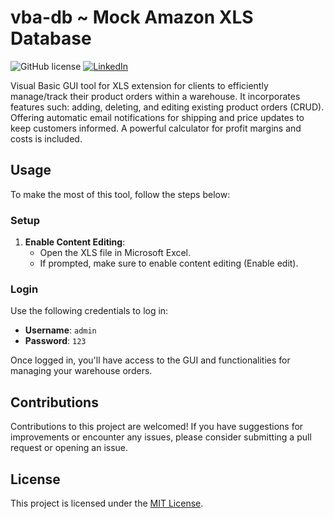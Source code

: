 # vba-db ~ Mock Amazon XLS Database

![GitHub license](https://img.shields.io/badge/license-MIT-blue.svg) 
[![LinkedIn](https://img.shields.io/badge/LinkedIn-Connect-blue.svg)](https://linkedin.com/in/garayevarif/)

Visual Basic GUI tool for XLS extension for clients to efficiently manage/track their product orders within a warehouse. It incorporates features such: adding, deleting, and editing existing product orders (CRUD). Offering automatic email notifications for shipping and price updates to keep customers informed. A powerful calculator for profit margins and costs is included.

## Usage

To make the most of this tool, follow the steps below:

### Setup

1. **Enable Content Editing**:
   - Open the XLS file in Microsoft Excel.
   - If prompted, make sure to enable content editing (Enable edit).

### Login

Use the following credentials to log in:

- **Username**: ```admin```
- **Password**: ```123```

Once logged in, you'll have access to the GUI and functionalities for managing your warehouse orders.

## Contributions

Contributions to this project are welcomed! If you have suggestions for improvements or encounter any issues, please consider submitting a pull request or opening an issue.

## License

This project is licensed under the [MIT License](https://mit-license.org/).

